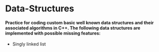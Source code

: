 # Data-Structures

#### Practice for coding custom basic well known data structures and their associated algorithms in C++. The following data structures are implemented with possible missing features:

+ Singly linked list